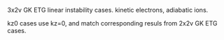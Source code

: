 3x2v GK ETG linear instability cases. kinetic electrons, adiabatic ions.

kz0 cases use kz=0, and match corresponding resuls from 2x2v GK ETG cases.

